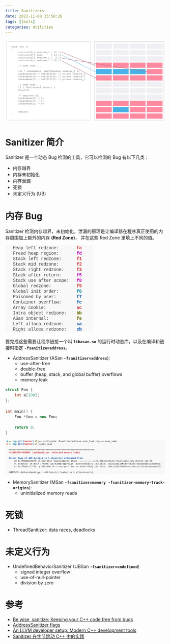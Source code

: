 ```yaml
---
title: Sanitizers
date: 2022-11-08 15:58:26
tags: [tools]
categories: utilities
---
```


![shadowed process memory](/images/sanitizer/shadowed-process-memory.png)

<!--more-->

# Sanitizer 简介

Sanitizer 是一个动态 Bug 检测的工具，它可以检测的 Bug 有以下几类：

- 内存越界
- 内存未初始化
- 内存泄漏
- 死锁
- 未定义行为 (UB)

# 内存 Bug

Sanitizer 检测内存越界，未初始化，泄漏的原理是让编译器在程序真正使用的内存周围加上额外的内存 **(Red Zone)**， 并在这些 Red Zone 里填上不同的值。

![various red zones](/images/sanitizer/redzones.png)

要完成这些需要让程序链接一个叫 **`libasan.so`** 的运行时动态库，以及在编译和链接时指定 **`-fsanitize=address`**。

- AddressSanitizer (ASan **`-fsanitizer=address`**):
    - use-after-free
    - double-free
    - buffer (heap, stack, and global buffer) overflows
    - memory leak

```cpp
struct Foo {
    int a[100];
};

int main() {
    Foo *foo = new Foo;

    return 0;
}
```

![Leak Sanitizer](/images/sanitizer/leak-sanitizer.png)

- MemorySanitizer (MSan **`-fsanitizer=memory -fsanitizer-memory-track-origins`**):
    - uninitialized memory reads

# 死锁

- ThreadSanitizer: data races, deadlocks

# 未定义行为

- UndefinedBehaviorSanitizer (UBSan **`-fsanitizer=undefined`**)
    - signed integer overflow
    - use-of-null-pointer
    - division by zero

# 参考

- [Be wise, sanitize: Keeping your C++ code free from bugs](https://microblink.com/be-wise-sanitize-keeping-your-c-code-free-from-bugs/)
- [AddressSanitizer flags](https://github.com/google/sanitizers/wiki/AddressSanitizerFlags)
- [An LLVM developer setup: Modern C++ development tools](https://llvm.org/devmtg/2016-01/slides/ModernCplusplusDevelopment.pdf)
- [Sanitizer 在字节跳动 C++ 中的实践](https://www.bilibili.com/video/BV1YT411Q7BU/?spm_id_from=333.788.top_right_bar_window_history.content.click&vd_source=b3ba1ad08e1b41cd7118d8dd88f0e670)
